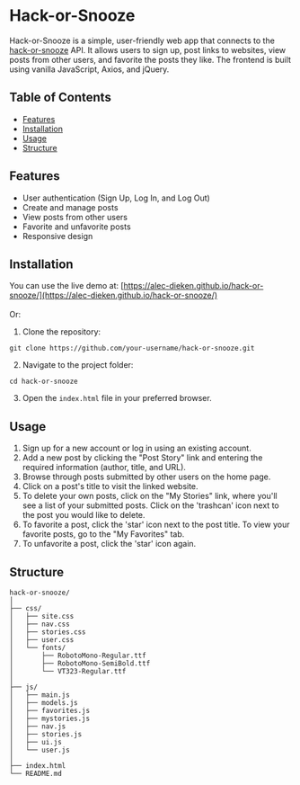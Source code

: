 # Hack-or-Snooze
Hack-or-Snooze is a simple, user-friendly web app that connects to the [hack-or-snooze](https://hackorsnoozev3.docs.apiary.io/) API. It allows users to sign up, post links to websites, view posts from other users, and favorite the posts they like. The frontend is built using vanilla JavaScript, Axios, and jQuery.

## Table of Contents
- [Features](#features)
- [Installation](#installation)
- [Usage](#usage)
- [Structure](#structure)

## Features
- User authentication (Sign Up, Log In, and Log Out)
- Create and manage posts
- View posts from other users
- Favorite and unfavorite posts
- Responsive design

## Installation
You can use the live demo at: [https://alec-dieken.github.io/hack-or-snooze/](https://alec-dieken.github.io/hack-or-snooze/)
<br/><br/>
Or:
<br/>
1. Clone the repository:
```
git clone https://github.com/your-username/hack-or-snooze.git
```
2. Navigate to the project folder:
```
cd hack-or-snooze
```
3. Open the `index.html` file in your preferred browser.

## Usage
1. Sign up for a new account or log in using an existing account.
2. Add a new post by clicking the "Post Story" link and entering the required information (author, title, and URL).
3. Browse through posts submitted by other users on the home page.
4. Click on a post's title to visit the linked website.
5. To delete your own posts, click on the "My Stories" link, where you'll see a list of your submitted posts. Click on the 'trashcan' icon next to the post you would like to delete.
6. To favorite a post, click the 'star' icon next to the post title. To view your favorite posts, go to the "My Favorites" tab.
7. To unfavorite a post, click the 'star' icon again.

## Structure
```
hack-or-snooze/
│
├── css/
│   ├── site.css
│   ├── nav.css
│   ├── stories.css
│   ├── user.css
│   └── fonts/
│       ├── RobotoMono-Regular.ttf
│       ├── RobotoMono-SemiBold.ttf
│       └── VT323-Regular.ttf
│
├── js/
│   ├── main.js
│   ├── models.js
│   ├── favorites.js
│   ├── mystories.js
│   ├── nav.js
│   ├── stories.js
│   ├── ui.js
│   └── user.js
│
├── index.html
└── README.md
```
